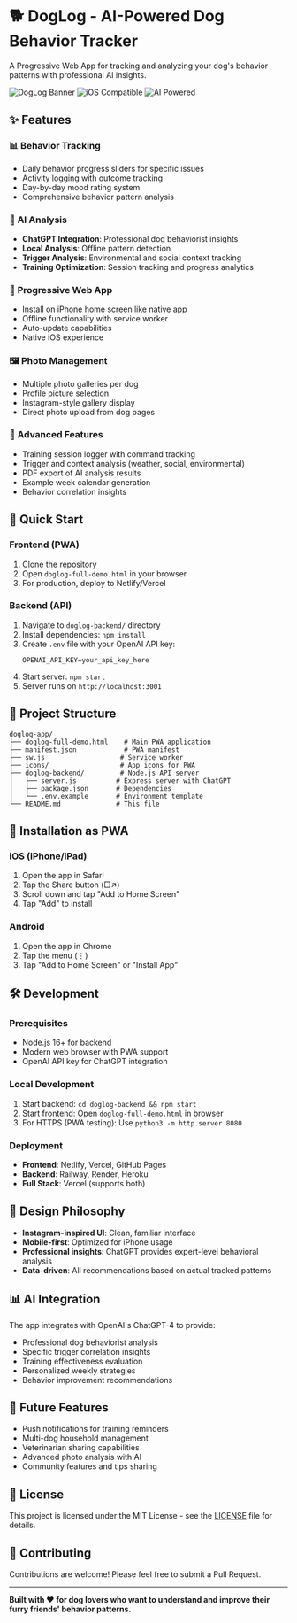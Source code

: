 # 🐕 DogLog - AI-Powered Dog Behavior Tracker

A Progressive Web App for tracking and analyzing your dog's behavior patterns with professional AI insights.

![DogLog Banner](https://img.shields.io/badge/DogLog-PWA%20Ready-brightgreen) ![iOS Compatible](https://img.shields.io/badge/iOS-Compatible-blue) ![AI Powered](https://img.shields.io/badge/AI-ChatGPT%20Integrated-orange)

## ✨ Features

### 📊 **Behavior Tracking**
- Daily behavior progress sliders for specific issues
- Activity logging with outcome tracking
- Day-by-day mood rating system
- Comprehensive behavior pattern analysis

### 🧠 **AI Analysis**
- **ChatGPT Integration**: Professional dog behaviorist insights
- **Local Analysis**: Offline pattern detection
- **Trigger Analysis**: Environmental and social context tracking
- **Training Optimization**: Session tracking and progress analytics

### 📱 **Progressive Web App**
- Install on iPhone home screen like native app
- Offline functionality with service worker
- Auto-update capabilities
- Native iOS experience

### 🖼️ **Photo Management**
- Multiple photo galleries per dog
- Profile picture selection
- Instagram-style gallery display
- Direct photo upload from dog pages

### 🎯 **Advanced Features**
- Training session logger with command tracking
- Trigger and context analysis (weather, social, environmental)
- PDF export of AI analysis results
- Example week calendar generation
- Behavior correlation insights

## 🚀 **Quick Start**

### Frontend (PWA)
1. Clone the repository
2. Open `doglog-full-demo.html` in your browser
3. For production, deploy to Netlify/Vercel

### Backend (API)
1. Navigate to `doglog-backend/` directory
2. Install dependencies: `npm install`
3. Create `.env` file with your OpenAI API key:
   ```
   OPENAI_API_KEY=your_api_key_here
   ```
4. Start server: `npm start`
5. Server runs on `http://localhost:3001`

## 📁 **Project Structure**

```
doglog-app/
├── doglog-full-demo.html    # Main PWA application
├── manifest.json            # PWA manifest
├── sw.js                   # Service worker
├── icons/                  # App icons for PWA
├── doglog-backend/         # Node.js API server
│   ├── server.js          # Express server with ChatGPT
│   ├── package.json       # Dependencies
│   └── .env.example       # Environment template
└── README.md              # This file
```

## 🔧 **Installation as PWA**

### iOS (iPhone/iPad)
1. Open the app in Safari
2. Tap the Share button (□↗)
3. Scroll down and tap "Add to Home Screen"
4. Tap "Add" to install

### Android
1. Open the app in Chrome
2. Tap the menu (⋮) 
3. Tap "Add to Home Screen" or "Install App"

## 🛠️ **Development**

### Prerequisites
- Node.js 16+ for backend
- Modern web browser with PWA support
- OpenAI API key for ChatGPT integration

### Local Development
1. Start backend: `cd doglog-backend && npm start`
2. Start frontend: Open `doglog-full-demo.html` in browser
3. For HTTPS (PWA testing): Use `python3 -m http.server 8080`

### Deployment
- **Frontend**: Netlify, Vercel, GitHub Pages
- **Backend**: Railway, Render, Heroku
- **Full Stack**: Vercel (supports both)

## 🎨 **Design Philosophy**

- **Instagram-inspired UI**: Clean, familiar interface
- **Mobile-first**: Optimized for iPhone usage
- **Professional insights**: ChatGPT provides expert-level behavioral analysis
- **Data-driven**: All recommendations based on actual tracked patterns

## 📊 **AI Integration**

The app integrates with OpenAI's ChatGPT-4 to provide:
- Professional dog behaviorist analysis
- Specific trigger correlation insights
- Training effectiveness evaluation
- Personalized weekly strategies
- Behavior improvement recommendations

## 🔮 **Future Features**
- Push notifications for training reminders
- Multi-dog household management
- Veterinarian sharing capabilities
- Advanced photo analysis with AI
- Community features and tips sharing

## 📝 **License**

This project is licensed under the MIT License - see the [LICENSE](LICENSE) file for details.

## 🤝 **Contributing**

Contributions are welcome! Please feel free to submit a Pull Request.

---

**Built with ❤️ for dog lovers who want to understand and improve their furry friends' behavior patterns.**